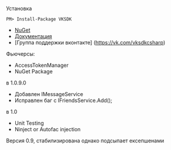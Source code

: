 Установка

` PM> Install-Package VKSDK `

+ [NuGet](https://www.nuget.org/packages/VKSDK/)
+ [Документация ](https://github.com/NGWeb/VkApi/wiki)
+ [Группа поддержки вконтакте] (https://vk.com/vksdkcsharp)

Фьючерсы:
+ AccessTokenManager
+ NuGet Package

в 1.0.9.0 
+ Добавлен IMessageService
+ Исправлен баг с IFriendsService.Add();

в 1.0
+ Unit Testing
+ Ninject or Autofac injection

Версия 0.9, стабилизирована однако подсыпает ексепшенами


